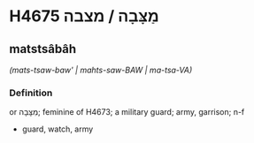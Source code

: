 # H4675 מַצָּבָה / מצבה

## matstsâbâh

_(mats-tsaw-baw' | mahts-saw-BAW | ma-tsa-VA)_

### Definition

or מִצָּבָה; feminine of H4673; a military guard; army, garrison; n-f

- guard, watch, army
